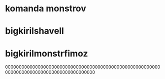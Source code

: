 # komanda monstrov
# bigkirilshavell
# bigkirilmonstrfimoz
000000000000000000000000000000000000000000000000000000000000000000000000000000000000000000
